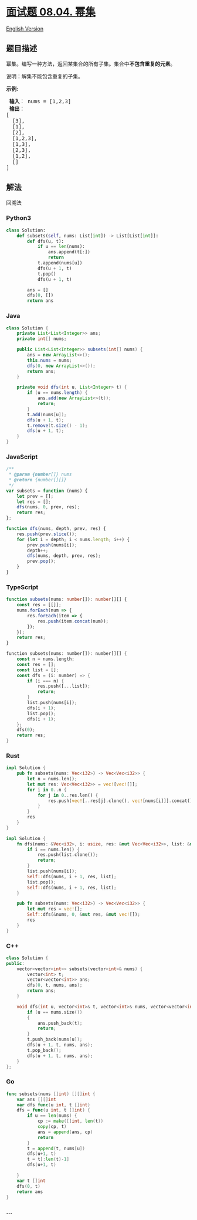 # [面试题 08.04. 幂集](https://leetcode-cn.com/problems/power-set-lcci)

[English Version](/lcci/08.04.Power%20Set/README_EN.md)

## 题目描述

<!-- 这里写题目描述 -->
<p>幂集。编写一种方法，返回某集合的所有子集。集合中<strong>不包含重复的元素</strong>。</p>

<p>说明：解集不能包含重复的子集。</p>

<p><strong>示例:</strong></p>

<pre><strong> 输入</strong>： nums = [1,2,3]
<strong> 输出</strong>：
[
  [3],
&nbsp; [1],
&nbsp; [2],
&nbsp; [1,2,3],
&nbsp; [1,3],
&nbsp; [2,3],
&nbsp; [1,2],
&nbsp; []
]
</pre>

## 解法

<!-- 这里可写通用的实现逻辑 -->

回溯法

<!-- tabs:start -->

### **Python3**

<!-- 这里可写当前语言的特殊实现逻辑 -->

```python
class Solution:
    def subsets(self, nums: List[int]) -> List[List[int]]:
        def dfs(u, t):
            if u == len(nums):
                ans.append(t[:])
                return
            t.append(nums[u])
            dfs(u + 1, t)
            t.pop()
            dfs(u + 1, t)

        ans = []
        dfs(0, [])
        return ans
```

### **Java**

<!-- 这里可写当前语言的特殊实现逻辑 -->

```java
class Solution {
    private List<List<Integer>> ans;
    private int[] nums;

    public List<List<Integer>> subsets(int[] nums) {
        ans = new ArrayList<>();
        this.nums = nums;
        dfs(0, new ArrayList<>());
        return ans;
    }

    private void dfs(int u, List<Integer> t) {
        if (u == nums.length) {
            ans.add(new ArrayList<>(t));
            return;
        }
        t.add(nums[u]);
        dfs(u + 1, t);
        t.remove(t.size() - 1);
        dfs(u + 1, t);
    }
}
```

### **JavaScript**

```js
/**
 * @param {number[]} nums
 * @return {number[][]}
 */
var subsets = function (nums) {
    let prev = [];
    let res = [];
    dfs(nums, 0, prev, res);
    return res;
};

function dfs(nums, depth, prev, res) {
    res.push(prev.slice());
    for (let i = depth; i < nums.length; i++) {
        prev.push(nums[i]);
        depth++;
        dfs(nums, depth, prev, res);
        prev.pop();
    }
}
```

### **TypeScript**

```ts
function subsets(nums: number[]): number[][] {
    const res = [[]];
    nums.forEach(num => {
        res.forEach(item => {
            res.push(item.concat(num));
        });
    });
    return res;
}
```

```rust
function subsets(nums: number[]): number[][] {
    const n = nums.length;
    const res = [];
    const list = [];
    const dfs = (i: number) => {
        if (i === n) {
            res.push([...list]);
            return;
        }
        list.push(nums[i]);
        dfs(i + 1);
        list.pop();
        dfs(i + 1);
    };
    dfs(0);
    return res;
}
```

### **Rust**

```rust
impl Solution {
    pub fn subsets(nums: Vec<i32>) -> Vec<Vec<i32>> {
        let n = nums.len();
        let mut res: Vec<Vec<i32>> = vec![vec![]];
        for i in 0..n {
            for j in 0..res.len() {
                res.push(vec![..res[j].clone(), vec![nums[i]]].concat());
            }
        }
        res
    }
}
```

```rust
impl Solution {
    fn dfs(nums: &Vec<i32>, i: usize, res: &mut Vec<Vec<i32>>, list: &mut Vec<i32>) {
        if i == nums.len() {
            res.push(list.clone());
            return;
        }
        list.push(nums[i]);
        Self::dfs(nums, i + 1, res, list);
        list.pop();
        Self::dfs(nums, i + 1, res, list);
    }

    pub fn subsets(nums: Vec<i32>) -> Vec<Vec<i32>> {
        let mut res = vec![];
        Self::dfs(&nums, 0, &mut res, &mut vec![]);
        res
    }
}
```

### **C++**

```cpp
class Solution {
public:
    vector<vector<int>> subsets(vector<int>& nums) {
        vector<int> t;
        vector<vector<int>> ans;
        dfs(0, t, nums, ans);
        return ans;
    }

    void dfs(int u, vector<int>& t, vector<int>& nums, vector<vector<int>>& ans) {
        if (u == nums.size())
        {
            ans.push_back(t);
            return;
        }
        t.push_back(nums[u]);
        dfs(u + 1, t, nums, ans);
        t.pop_back();
        dfs(u + 1, t, nums, ans);
    }
};
```

### **Go**

```go
func subsets(nums []int) [][]int {
	var ans [][]int
	var dfs func(u int, t []int)
	dfs = func(u int, t []int) {
		if u == len(nums) {
			cp := make([]int, len(t))
			copy(cp, t)
			ans = append(ans, cp)
			return
		}
		t = append(t, nums[u])
		dfs(u+1, t)
		t = t[:len(t)-1]
		dfs(u+1, t)

	}
	var t []int
	dfs(0, t)
	return ans
}
```

### **...**

```

```

<!-- tabs:end -->
